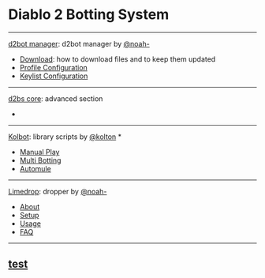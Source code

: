 # Diablo 2 Botting System
---
[d2bot manager](d2bot/README.md): d2bot manager by [@noah-](https://github.com/noah-)
* [Download](d2bot/Download.md): how to download files and to keep them updated
* [Profile Configuration](d2bot/ProfileConfiguration.md)
* [Keylist Configuration](d2bot/Keylist.md)
---
[d2bs core](d2bs/README.md): advanced section
* [](d2bs/README.md)
---
[Kolbot](kolbot/README.md): library scripts by [@kolton](https://github.com/kolton)
* 
* [Manual Play](kolbot/ManualPlay.md)
* [Multi Botting](kolbot/MultiBotting.md)
* [Automule](kolbot/Automule.md)

---
[Limedrop](limedrop/README.md): dropper by [@noah-](https://github.com/noah-)
* [About](limedrop/#about-limedrop)
* [Setup](limedrop/#setup-limedrop)
* [Usage](limedrop/#using-limedrop)
* [FAQ](limedrop/#frequently-asked-questions)
---
[test](test/README.md)
---